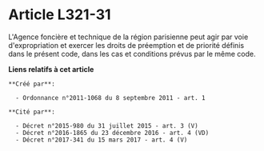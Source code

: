 # Article L321-31

L'Agence foncière et technique de la région parisienne peut agir par voie d'expropriation et exercer les droits de préemption
et de priorité définis dans le présent code, dans les cas et conditions prévus par le même code.

**Liens relatifs à cet article**

	**Créé par**:

	  - Ordonnance n°2011-1068 du 8 septembre 2011 - art. 1

	**Cité par**:

	  - Décret n°2015-980 du 31 juillet 2015 - art. 3 (V)
	  - Décret n°2016-1865 du 23 décembre 2016 - art. 4 (VD)
	  - Décret n°2017-341 du 15 mars 2017 - art. 4 (V)
